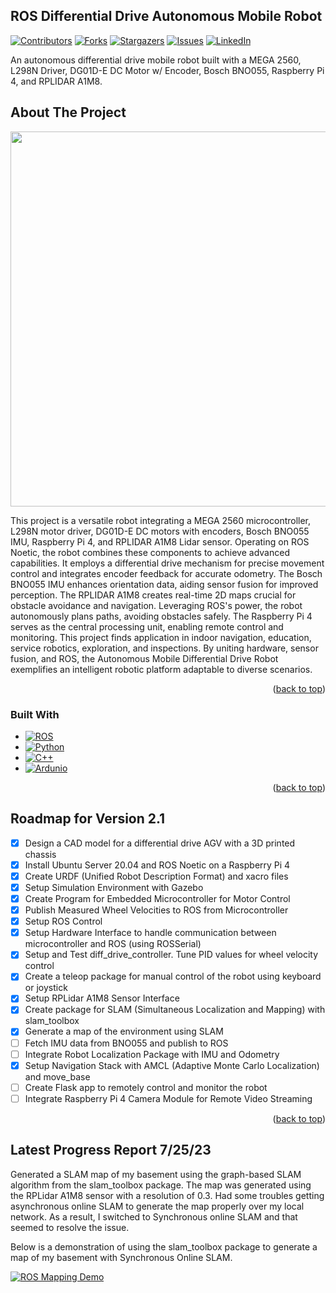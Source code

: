 <!-- Improved compatibility of back to top link: See: https://github.com/othneildrew/Best-README-Template/pull/73 -->
<a name="readme-top"></a>
<!--
*** Thanks for checking out the Best-README-Template. If you have a suggestion
*** that would make this better, please fork the repo and create a pull request
*** or simply open an issue with the tag "enhancement".
*** Don't forget to give the project a star!
*** Thanks again! Now go create something AMAZING! :D
-->



<!-- PROJECT SHIELDS -->
<!--
*** I'm using markdown "reference style" links for readability.
*** Reference links are enclosed in brackets [ ] instead of parentheses ( ).
*** See the bottom of this document for the declaration of the reference variables
*** for contributors-url, forks-url, etc. This is an optional, concise syntax you may use.
*** https://www.markdownguide.org/basic-syntax/#reference-style-links
-->

<!-- PROJECT LOGO -->

<div>
 <!-- <a href="https://github.com/github_username/repo_name">
    <img src="images/logo.png" alt="Logo" width="80" height="80">
  </a> -->

<h2>ROS Differential Drive Autonomous Mobile Robot</h2>

[![Contributors][contributors-shield]][contributors-url]
[![Forks][forks-shield]][forks-url]
[![Stargazers][stars-shield]][stars-url]
[![Issues][issues-shield]][issues-url]
[![LinkedIn][linkedin-shield]][linkedin-url]

  <p>
    An autonomous differential drive mobile robot built with a MEGA 2560, L298N Driver, DG01D-E DC Motor w/ Encoder, Bosch BNO055, Raspberry Pi 4, and RPLIDAR A1M8.
  </p>
</div>

<!-- ABOUT THE PROJECT -->
## About The Project

<img src="./media/phase_two_cad.png"  width="600" >

<br>

This project is a versatile robot integrating a MEGA 2560 microcontroller, L298N motor driver, DG01D-E DC motors with encoders, Bosch BNO055 IMU, Raspberry Pi 4, and RPLIDAR A1M8 Lidar sensor. Operating on ROS Noetic, the robot combines these components to achieve advanced capabilities. It employs a differential drive mechanism for precise movement control and integrates encoder feedback for accurate odometry. The Bosch BNO055 IMU enhances orientation data, aiding sensor fusion for improved perception. The RPLIDAR A1M8 creates real-time 2D maps crucial for obstacle avoidance and navigation. Leveraging ROS's power, the robot autonomously plans paths, avoiding obstacles safely. The Raspberry Pi 4 serves as the central processing unit, enabling remote control and monitoring. This project finds application in indoor navigation, education, service robotics, exploration, and inspections. By uniting hardware, sensor fusion, and ROS, the Autonomous Mobile Differential Drive Robot exemplifies an intelligent robotic platform adaptable to diverse scenarios.

<p align="right">(<a href="#readme-top">back to top</a>)</p>



### Built With
* [![ROS][ROS]][ROS-url]
* [![Python][Python]][Python-url]
* [![C++][C++]][C++-url]
* [![Ardunio][Ardunio]][Ardunio-url]
<p align="right">(<a href="#readme-top">back to top</a>)</p>

<!-- ROADMAP -->
## Roadmap for Version 2.1

- [x] Design a CAD model for a differential drive AGV with a 3D printed chassis
- [x] Install Ubuntu Server 20.04 and ROS Noetic on a Raspberry Pi 4 
- [x] Create URDF (Unified Robot Description Format) and xacro files
- [x] Setup Simulation Environment with Gazebo 
- [x] Create Program for Embedded Microcontroller for Motor Control 
- [x] Publish Measured Wheel Velocities to ROS from Microcontroller
- [x] Setup ROS Control 
- [x] Setup Hardware Interface to handle communication between microcontroller and ROS (using ROSSerial)
- [x] Setup and Test diff_drive_controller. Tune PID values for wheel velocity control
- [x] Create a teleop package for manual control of the robot using keyboard or joystick
- [x] Setup RPLidar A1M8 Sensor Interface
- [x] Create package for SLAM (Simultaneous Localization and Mapping) with slam_toolbox
- [x] Generate a map of the environment using SLAM
- [ ] Fetch IMU data from BNO055 and publish to ROS
- [ ] Integrate Robot Localization Package with IMU and Odometry
- [x] Setup Navigation Stack with AMCL (Adaptive Monte Carlo Localization) and move_base
- [ ] Create Flask app to remotely control and monitor the robot
- [ ] Integrate Raspberry Pi 4 Camera Module for Remote Video Streaming

<p align="right">(<a href="#readme-top">back to top</a>)</p>

## Latest Progress Report 7/25/23
Generated a SLAM map of my basement using the graph-based SLAM algorithm from the slam_toolbox package. The map was generated using the RPLidar A1M8 sensor with a resolution of 0.3. Had some troubles getting asynchronous online SLAM to generate the map properly over my local network. As a result, I switched to Synchronous online SLAM and that seemed to resolve the issue. 

Below is a demonstration of using the slam_toolbox package to generate a map of my basement with Synchronous Online SLAM. 

[![ROS Mapping Demo](https://img.youtube.com/vi/7yjPUBrIlA8/maxresdefault.jpg)](https://www.youtube.com/watch?v=7yjPUBrIlA8)

<!-- MARKDOWN LINKS & IMAGES -->
<!-- https://www.markdownguide.org/basic-syntax/#reference-style-links -->
[contributors-shield]: https://img.shields.io/github/contributors/czagrzebski/ROS-AMR.svg?style=for-the-badge
[contributors-url]: https://github.com/czagrzebski/ROS-AMR/graphs/contributors
[forks-shield]: https://img.shields.io/github/forks/czagrzebski/ROS-AMR.svg?style=for-the-badge
[forks-url]: https://github.com/czagrzebski/ROS-AMR/network/members
[stars-shield]: https://img.shields.io/github/stars/czagrzebski/ROS-AMR.svg?style=for-the-badge
[stars-url]: https://github.com/czagrzebski/ROS-AMR/stargazers
[issues-shield]: https://img.shields.io/github/issues/czagrzebski/ROS-AMR.svg?style=for-the-badge
[issues-url]: https://github.com/czagrzebski/ROS-AMR/issues
[license-shield]: https://img.shields.io/github/license/github_username/repo_name.svg?style=for-the-badge
[license-url]: https://github.com/github_username/repo_name/blob/master/LICENSE.txt
[linkedin-shield]: https://img.shields.io/badge/-LinkedIn-black.svg?style=for-the-badge&logo=linkedin&colorB=555
[linkedin-url]: https://www.linkedin.com/in/creed-zagrzebski-96362a1ab/
[product-screenshot]: images/screenshot.png
[Python]: https://img.shields.io/badge/Python-3776AB?style=for-the-badge&logo=python&logoColor=white
[Python-url]: https://www.python.org/
[ROS]: https://img.shields.io/badge/ROS-22314E?style=for-the-badge&logo=ros&logoColor=white
[ROS-url]: https://www.ros.org/
[C++]: https://img.shields.io/badge/C++-00599C?style=for-the-badge&logo=c%2B%2B&logoColor=white
[C++-url]: https://www.cplusplus.com/
[Ardunio]: https://img.shields.io/badge/Arduino-00979D?style=for-the-badge&logo=arduino&logoColor=white
[Ardunio-url]: https://www.arduino.cc/
